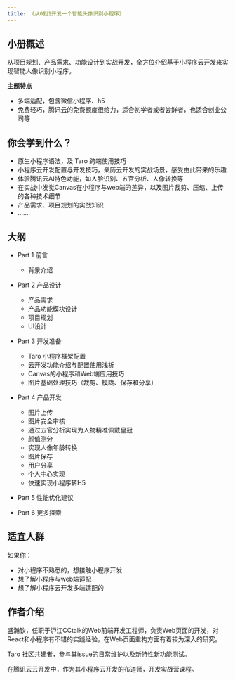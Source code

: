 ```yaml
---
title: 《从0到1开发一个智能头像识别小程序》
---
```


## 小册概述

从项目规划、产品需求、功能设计到实战开发，全方位介绍基于小程序云开发来实现智能人像识别小程序。

**主题特点**
 
* 多端适配，包含微信小程序、h5
* 免费轻巧，腾讯云的免费额度很给力，适合初学者或者尝鲜者，也适合创业公司等


## 你会学到什么？ 

* 原生小程序语法，及 Taro 跨端使用技巧
* 小程序云开发配置与开发技巧，亲历云开发的实战场景，感受由此带来的乐趣
* 体验腾讯云AI特色功能，如人脸识别、五官分析、人像转换等
* 在实战中发觉Canvas在小程序与web端的差异，以及图片裁剪、压缩、上传的各种技术细节
* 产品需求、项目规划的实战知识
* ……


## 大纲

* Part 1 前言
  * 背景介绍

* Part 2 产品设计
  * 产品需求
  * 产品功能模块设计
  * 项目规划
  * UI设计
* Part 3 开发准备
  * Taro 小程序框架配置
  * 云开发功能介绍与配置使用浅析
  * Canvas的小程序和Web端应用技巧
  * 图片基础处理技巧（裁剪、模糊、保存和分享）
* Part 4 产品开发
  * 图片上传
  * 图片安全审核
  * 通过五官分析实现为人物精准佩戴皇冠
  * 颜值测分
  * 实现人像年龄转换
  * 图片保存
  * 用户分享
  * 个人中心实现
  * 快速实现小程序转H5
* Part 5 性能优化建议
* Part 6 更多探索

## 适宜人群

如果你：
* 对小程序不熟悉的，想接触小程序开发
* 想了解小程序与web端适配
* 想了解小程序云开发多端适配的



## 作者介绍
盛瀚钦，任职于沪江CCtalk的Web前端开发工程师，负责Web页面的开发，对React和小程序有不错的实践经验，在Web页面重构方面有着较为深入的研究。

Taro 社区共建者，参与其issue的日常维护以及新特性新功能测试。

在腾讯云云开发中，作为其小程序云开发的布道师，开发实战营课程。


